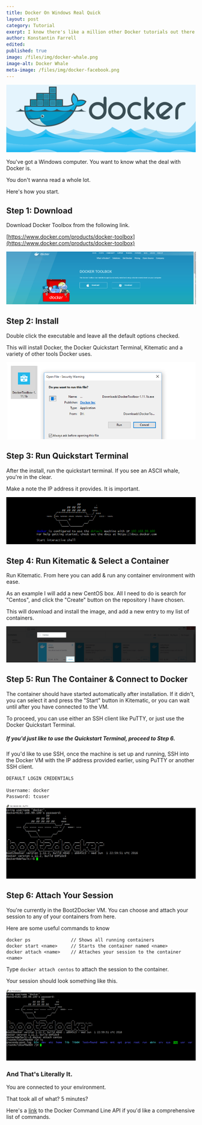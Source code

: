 ```yaml
---
title: Docker On Windows Real Quick
layout: post
category: Tutorial
exerpt: I know there's like a million other Docker tutorials out there at this point so I'm gonna keep this as short as possible. Here's how you get Docker running on Windows.
author: Konstantin Farrell
edited:
published: true
image: /files/img/docker-whale.png
image-alt: Docker Whale
meta-image: /files/img/docker-facebook.png
---
```


![Docker Banner](/files/img/docker-facebook.png)

You've got a Windows computer. You want to know what the deal with Docker is.

You don't wanna read a whole lot.

Here's how you start.

## Step 1: Download

Download Docker Toolbox from the following link.

[https://www.docker.com/products/docker-toolbox](https://www.docker.com/products/docker-toolbox)

![Docker main page](/files/img/docker-image-1.png)

## Step 2: Install

Double click the executable and leave all the default options checked.

This will install Docker, the Docker Quickstart Terminal, Kitematic and
a variety of other tools Docker uses.

![Docker Installer Dialog](/files/img/docker-image-2.png)

## Step 3: Run Quickstart Terminal

After the install, run the quickstart terminal.
If you see an ASCII whale, you're in the clear.

Make a note the IP address it provides. It is important.

![Docker Shell](/files/img/docker-screenshot.png)

## Step 4: Run Kitematic & Select a Container

Run Kitematic. From here you can add & run any container environment with ease.

As an example I will add a new CentOS box. All I need to do is search for "Centos", and click the
"Create" button on the repository I have chosen.

This will download and install the image, and add a new entry to my list of containers.

![Kitematic Search](/files/img/docker-kitematic-centos.png)

## Step 5: Run The Container & Connect to Docker

The container should have started automatically after installation. If it didn't, you can select
it and press the "Start" button in Kitematic, or you can wait until after you have connected to the VM.

To proceed, you can use either an SSH client like PuTTY, or just use the Docker Quickstart Terminal.

##### If you'd just like to use the Quickstart Terminal, proceed to Step 6.

If you'd like to use SSH, once the machine is set up and running, SSH into the Docker VM with
the IP address provided earlier, using PuTTY or another SSH client.

    DEFAULT LOGIN CREDENTIALS

    Username: docker
    Password: tcuser

![PuTTY Connect](/files/img/docker-putty.png)

## Step 6: Attach Your Session

You're currently in the Boot2Docker VM. You can choose and attach your session to any
of your containers from here.

Here are some useful commands to know

    docker ps               // Shows all running containers
    docker start <name>     // Starts the container named <name>
    docker attach <name>    // Attaches your session to the container <name>

Type `docker attach centos` to attach the session to the container.

Your session should look something like this.

![Docker Attach](/files/img/docker-attach.png)

### And That's Literally It.

You are connected to your environment.

That took all of what? 5 minutes?

Here's a [link](https://docs.docker.com/engine/reference/commandline/) to the
Docker Command Line API if you'd like a comprehensive list of commands.
